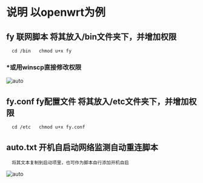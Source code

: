 说明 以openwrt为例
===========================

## fy 联网脚本 将其放入/bin文件夹下，并增加权限
```
  cd /bin   chmod u+x fy
```
### *或用winscp直接修改权限
![auto](https://github.com/dapaoxixixi/hubeifeiyoung/blob/main/%E6%B9%96%E5%8C%97%E9%A3%9Eyoung/2.png)
## fy.conf fy配置文件 将其放入/etc文件夹下，并增加权限
```
  cd /etc   chmod u+x fy.conf
```
## auto.txt 开机自启动网络监测自动重连脚本
```
  将其文本复制到启动项里，也可作为脚本自行添加开机自启
```
![auto](https://github.com/dapaoxixixi/hubeifeiyoung/blob/main/%E6%B9%96%E5%8C%97%E9%A3%9Eyoung/1.png)
